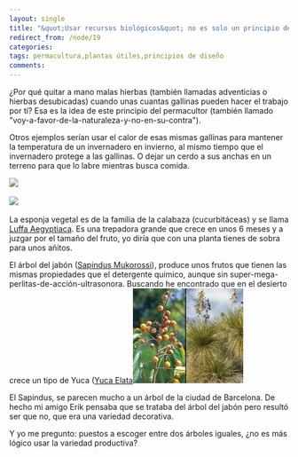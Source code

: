 ```yaml
---
layout: single
title: "&quot;Usar recursos biológicos&quot; no es solo un principio de diseño"
redirect_from: /node/19
categories:
tags: permacultura,plantas útiles,principios de diseño
comments: 
---
```

¿Por qué quitar a mano malas hierbas (también llamadas adventicias o hierbas desubicadas) cuando unas cuantas gallinas pueden hacer el trabajo por tí? Esa es la idea de este principio del permacultor (también llamado "voy-a-favor-de-la-naturaleza-y-no-en-su-contra").

Otros ejemplos serían usar el calor de esas mismas gallinas para mantener la temperatura de un invernadero en invierno, al mismo tiempo que el invernadero protege a las gallinas. O dejar un cerdo a sus anchas en un terreno para que lo labre mientras busca comida.

![](/images/posts/2010-01-16-usar-recursos-biologicos-no-es-solo-un-principio-de-diseno/image005.jpg)

![](/images/posts/2010-01-16-usar-recursos-biologicos-no-es-solo-un-principio-de-diseno/esponjas%207.8.9.jpg)

La esponja vegetal es de la familia de la calabaza (cucurbitáceas) y se llama [Luffa Aegyptiaca](http://images.google.es/images?hl=es&client=firefox-a&rls=org.mozilla:es-ES:official&um=1&ei=zS1SS5vSJcmd-AaVy7HRCA&sa=X&oi=spell&resnum=0&ct=result&cd=1&q=Luffa+Aegyptiaca&spell=1&start=0). Es una trepadora grande que crece en unos 6 meses y a juzgar por el tamaño del fruto, yo diría que con una planta tienes de sobra para unos añitos.

El árbol del jabón ([Sapindus Mukorossi](http://images.google.com/images?hl=es&um=1&sa=1&q=Sapindus+Mukorossi&btnG=Buscar&aq=f&oq=&start=0)), produce unos frutos que tienen las mismas propiedades que el detergente químico, aunque sin super-mega-perlitas-de-acción-ultrasonora. Buscando he encontrado que en el desierto crece un tipo de Yuca ([Yuca Elata](http://images.google.com/images?sourceid=chrome&q=Soaptree%20Yucca&um=1&ie=UTF-8&sa=N&hl=es&tab=wi)![](/images/posts/2010-01-16-usar-recursos-biologicos-no-es-solo-un-principio-de-diseno/jabon-yuca-y-sapindus-199x171.jpg)

El Sapindus, se parecen mucho a un árbol de la ciudad de Barcelona. De hecho mi amigo Erik pensaba que se trataba del árbol del jabón pero resultó ser que no, que era una variedad decorativa.

Y yo me pregunto: puestos a escoger entre dos árboles iguales, ¿no es más lógico usar la variedad productiva?
